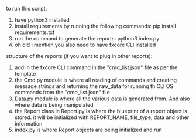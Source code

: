 to run this script:
1. have python3 installed
2. install requirements by running the following commands: pip install requirements.txt
3. run the command to generate the reports: python3 index.py
4. oh did i mention you also need to have fxcore CLI installed

structure of the reports (if you want to plug in other reports):
1. add in the fxcore CLI command in the "cmd_list.json" file as per the template
2. the Cmd.py module is where all reading of commands and creating message strings and returning the raw_data for running th CLI OS commands from the "cmd_list.json" file
3. Data.py module is where all the various data is generated from. And also where data is being manipulated
4. the Report class in Report.py is where the blueprint of a report object is stored. it will be initialized with REPORT_NAME, file_type, data and other information
5. index.py is where Report objects are being initialized and run